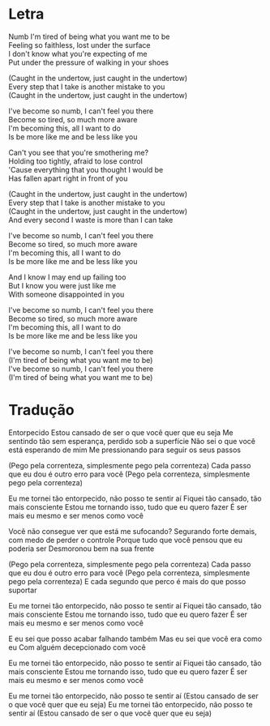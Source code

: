 

# Letra 

Numb
I'm tired of being what you want me to be  
Feeling so faithless, lost under the surface  
I don't know what you're expecting of me  
Put under the pressure of walking in your shoes

(Caught in the undertow, just caught in the undertow)  
Every step that I take is another mistake to you  
(Caught in the undertow, just caught in the undertow)

I've become so numb, I can't feel you there  
Become so tired, so much more aware  
I'm becoming this, all I want to do  
Is be more like me and be less like you

Can't you see that you're smothering me?  
Holding too tightly, afraid to lose control  
'Cause everything that you thought I would be  
Has fallen apart right in front of you

(Caught in the undertow, just caught in the undertow)  
Every step that I take is another mistake to you  
(Caught in the undertow, just caught in the undertow)  
And every second I waste is more than I can take

I've become so numb, I can't feel you there  
Become so tired, so much more aware  
I'm becoming this, all I want to do  
Is be more like me and be less like you

And I know I may end up failing too  
But I know you were just like me  
With someone disappointed in you

I've become so numb, I can't feel you there  
Become so tired, so much more aware  
I'm becoming this, all I want to do  
Is be more like me and be less like you

I've become so numb, I can't feel you there  
(I'm tired of being what you want me to be)  
I've become so numb, I can't feel you there  
(I'm tired of being what you want me to be)


# Tradução

Entorpecido
Estou cansado de ser o que você quer que eu seja
Me sentindo tão sem esperança, perdido sob a superfície
Não sei o que você está esperando de mim
Me pressionando para seguir os seus passos

(Pego pela correnteza, simplesmente pego pela correnteza)
Cada passo que eu dou é outro erro para você
(Pego pela correnteza, simplesmente pego pela correnteza)

Eu me tornei tão entorpecido, não posso te sentir aí
Fiquei tão cansado, tão mais consciente
Estou me tornando isso, tudo que eu quero fazer
É ser mais eu mesmo e ser menos como você

Você não consegue ver que está me sufocando?
Segurando forte demais, com medo de perder o controle
Porque tudo que você pensou que eu poderia ser
Desmoronou bem na sua frente

(Pego pela correnteza, simplesmente pego pela correnteza)
Cada passo que eu dou é outro erro para você
(Pego pela correnteza, simplesmente pego pela correnteza)
E cada segundo que perco é mais do que posso suportar

Eu me tornei tão entorpecido, não posso te sentir aí
Fiquei tão cansado, tão mais consciente
Estou me tornando isso, tudo que eu quero fazer
É ser mais eu mesmo e ser menos como você

E eu sei que posso acabar falhando também
Mas eu sei que você era como eu
Com alguém decepcionado com você

Eu me tornei tão entorpecido, não posso te sentir aí
Fiquei tão cansado, tão mais consciente
Estou me tornando isso, tudo que eu quero fazer
É ser mais eu mesmo e ser menos como você

Eu me tornei tão entorpecido, não posso te sentir aí
(Estou cansado de ser o que você quer que eu seja)
Eu me tornei tão entorpecido, não posso te sentir aí
(Estou cansado de ser o que você quer que eu seja)


